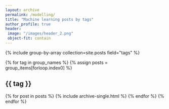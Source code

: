 ```yaml
---
layout: archive
permalink: /modelling/
title: "Machine learning posts by tags"
author_profile: true
header:
 image: "/images/header_2.png"
 object-fit: contain
---
```





{% include group-by-array collection=site.posts field="tags" %}

{% for tag in group_names %}
  {% assign posts = group_items[forloop.index0] %}
  <h2 id="{{ tag | slugify }}" class="archive__subtitle">{{ tag }}</h2>
  {% for post in posts %}
    {% include archive-single.html %}
  {% endfor %}
{% endfor %}
